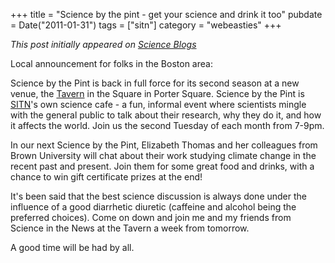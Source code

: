 +++
title = "Science by the pint - get your science and drink it too"
pubdate = Date("2011-01-31")
tags = ["sitn"]
category = "webeasties"
+++

_This post initially appeared on [Science Blogs](http://scienceblogs.com/webeasties)_

Local announcement for folks in the Boston area:

Science by the Pint is back in full force for its second season at a new venue, the [Tavern](http://www.taverninthesquare.com/tavporter/) in the Square in Porter Square. Science by the Pint is [SITN](/tag/sitn)'s own science cafe - a fun, informal event where scientists mingle with the general public to talk about their research, why they do it, and how it affects the world. Join us the second Tuesday of each month from 7-9pm.

In our next Science by the Pint, Elizabeth Thomas and her colleagues from Brown University will chat about their work studying climate change in the recent past and present. Join them for some great food and drinks, with a chance to win gift certificate prizes at the end!

It's been said that the best science discussion is always done under the influence of a good diarrhetic diuretic (caffeine and alcohol being the preferred choices). Come on down and join me and my friends from Science in the News at the Tavern a week from tomorrow.

A good time will be had by all.

      
  
